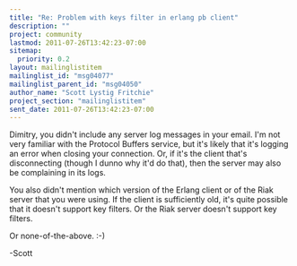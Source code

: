 ```yaml
---
title: "Re: Problem with keys filter in erlang pb client"
description: ""
project: community
lastmod: 2011-07-26T13:42:23-07:00
sitemap:
  priority: 0.2
layout: mailinglistitem
mailinglist_id: "msg04077"
mailinglist_parent_id: "msg04050"
author_name: "Scott Lystig Fritchie"
project_section: "mailinglistitem"
sent_date: 2011-07-26T13:42:23-07:00
---
```



Dimitry, you didn't include any server log messages in your email. I'm
not very familiar with the Protocol Buffers service, but it's likely
that it's logging an error when closing your connection. Or, if it's
the client that's disconnecting (though I dunno why it'd do that), then
the server may also be complaining in its logs.

You also didn't mention which version of the Erlang client or of the
Riak server that you were using. If the client is sufficiently old,
it's quite possible that it doesn't support key filters. Or the Riak
server doesn't support key filters.

Or none-of-the-above. :-)

-Scott

